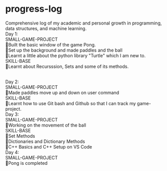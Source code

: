 # progress-log
Comprehensive log of my academic and personal growth in programming, data structures, and machine learning.
<br>
Day 1:
<br>
  SMALL-GAME-PROJECT
  <br>
  🔹Built the basic window of the game Pong. 
  <br>
  🔹Set up the background and made paddles and the ball
  <br>
  🔹Learnt a little about the python library "Turtle" which I am new to.
  <br>
  SKILL-BASE
  <br>
  🔸Learnt about Recursssion, Sets and some of its methods.

<br>
Day 2:
<br> 
  SMALL-GAME-PROJECT
  <br>
  🔹Made paddles move up and down on user command
  <br> 
   SKILL-BASE
  <br>
  🔸Learnt how to use Git bash and Github so that I can track my game-project.

<br>
Day 3:
<br>
  SMALL-GAME-PROJECT
  <br>
  🔹Working on the movement of the ball
<br>
  SKILL-BASE
  <br>
  🔸Set Methods
  <br>
  🔸Dictionaries and Dictionary Methods
  <br>
  🔸C++ Basics and C++ Setup on VS Code

<br>
Day 4:
<br>
  SMALL-GAME-PROJECT
  <br>
  🔹Pong is completed
  <br>
  